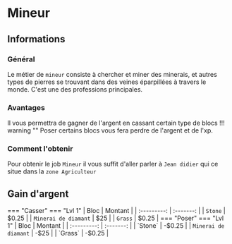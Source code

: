 # Mineur

## Informations

### Général
Le métier de `mineur` consiste à chercher et miner des minerais, et autres types de pierres se trouvant dans des veines éparpillées à travers le monde. C'est une des professions principales.

### Avantages
Il vous permettra de gagner de l'argent en cassant certain type de blocs
!!! warning ""
    Poser certains blocs vous fera perdre de l'argent et de l'xp.


### Comment l'obtenir
Pour obtenir le job `Mineur` il vous suffit d'aller parler à `Jean didier` qui ce situe dans la `zone Agriculteur`

## Gain d'argent


=== "Casser"
    === "Lvl 1"
        | Bloc                      | Montant   |
        | :---------:               | :-------: |
        | `Stone`                   |   $0.25   |
        | `Minerai de diamant`      |    $25    |
        | `Grass`                   |   $0.25   |
=== "Poser"
    === "Lvl 1"
        | Bloc                      | Montant   |
        | :---------:               | :-------: |
        | `Stone`                   |   -$0.25   |
        | `Minerai de diamant`      |    -$25    |
        | `Grass`                   |   -$0.25   |